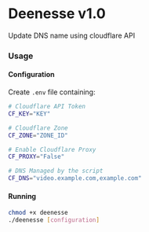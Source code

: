 # Deenesse v1.0
Update DNS name using cloudflare API

### Usage
#### Configuration
Create `.env` file containing:

```bash
# Cloudflare API Token
CF_KEY="KEY"

# Cloudflare Zone
CF_ZONE="ZONE_ID"

# Enable Cloudflare Proxy
CF_PROXY="False"

# DNS Managed by the script
CF_DNS="video.example.com,example.com"
```

#### Running
```bash
chmod +x deenesse
./deenesse [configuration]
```
